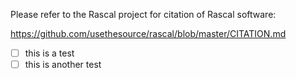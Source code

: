 
Please refer to the Rascal project for citation of Rascal software:

https://github.com/usethesource/rascal/blob/master/CITATION.md

- [ ] this is a test
- [ ] this is another test
